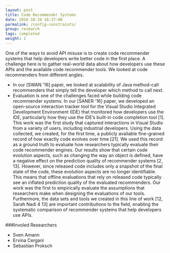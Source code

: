 ```yaml
---
layout: post
title: Code Recommender Systems
date: 2016-10-26 16:37:00
permalink: /config-constraints/
group: research
tags: completed
weight: 1
---
```


One of the ways to avoid API misuse is to create code recommender systems that help developers write better code in the first place. A challenge here is to gather real-world data about how developers use these APIs and the available code recommender tools. We looked at code recommenders from different angles. 

* In our [SWAN '16] paper, we looked at scalability of Java method-call recommenders that simply tell the developer which method to call next. 
* Evaluation is one of the challenges faced while building code recommender systems. In our [SANER '16] paper, we developed an open-source interaction tracker tool for the Visual Studio Integrated Development Environment (IDE) that monitored how developers use the IDE, particularly how they use the IDE’s built-in code completion tool [1]. This work was the first study that captured interactions in Visual Studio from a variety of users, including industrial developers. Using the data collected, we created, for the first time, a publicly available fine-grained record of how exactly code evolves over time [21]. We used this record as a ground truth to evaluate how researchers typically evaluate their code recommender engines. Our results show that certain code evolution aspects, such as changing the way an object is defined, have a negative effect on the prediction quality of recommender systems [2, 13]. However, since released code includes only a snapshot of the final state of the code, these evolution aspects are no longer identifiable. This means that offline evaluations that rely on released code typically see an inflated prediction quality of the evaluated recommenders. Our work was the first to empirically evaluate the assumptions that researchers make when designing the evaluations of our tools. Furthermore, the data sets and tools we created in this line of work [12,
Sarah Nadi 4 13] are important contributions to the field, enabling the systematic comparison of recommender
systems that help developers use APIs.

###Involed Researchers
* Sven Amann
* Ervina Cergani
* Sebastian Proksch